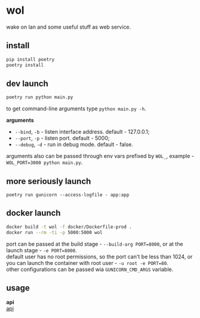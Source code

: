 # wol
wake on lan and some useful stuff as web service.

## install

```bash
pip install poetry
poetry install
```

## dev launch

```bash
poetry run python main.py
```

to get command-line arguments type `python main.py -h`.  

**arguments**  
* `--bind`, `-b` - listen interface address. default - 127.0.0.1;  
* `--port`, `-p` - listen port. default - 5000;  
* `--debug`, `-d` - run in debug mode. default - false.  

arguments also can be passed through env vars prefixed by `WOL_`,
example - `WOL_PORT=3000 python main.py`.  


## more seriously launch

```
poetry run gunicorn --access-logfile - app:app
```

## docker launch

```bash
docker build -t wol -f docker/Dockerfile-prod .
docker run --rm -ti -p 5000:5000 wol
```

port can be passed at the build stage - `--build-arg PORT=8000`,
or at the launch stage - `-e PORT=8000`.  
default user has no root permissions, so the port can't be less than 1024,
or you can launch the container with root user - `-u root -e PORT=80`.  
other configurations can be passed wia `GUNICORN_CMD_ARGS` variable.


## usage

**api**  
[api](docs/api.html)  
